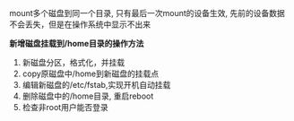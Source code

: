 
mount多个磁盘到同一个目录,  只有最后一次mount的设备生效, 先前的设备数据不会丢失，但是在操作系统中显示不出来


**新增磁盘挂载到/home目录的操作方法**

1. 新磁盘分区，格式化，并挂载  
2. copy原磁盘中/home到新磁盘的挂载点  
3. 编辑新磁盘的/etc/fstab,实现开机自动挂载
4. 删除磁盘中的/home目录, 重启reboot
5. 检查非root用户能否登录
